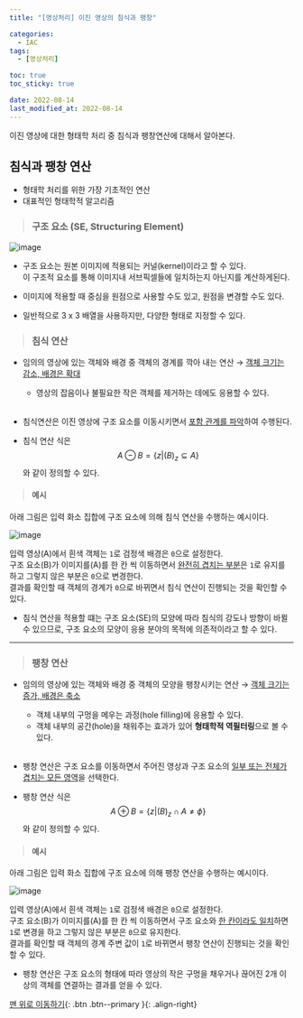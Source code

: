 ```yaml
---
title: "[영상처리] 이진 영상의 침식과 팽창"

categories:
  - IAC
tags:
  - [영상처리]

toc: true
toc_sticky: true

date: 2022-08-14
last_modified_at: 2022-08-14
---
```


이진 영상에 대한 형태학 처리 중 침식과 팽창연산에 대해서 알아본다.

## 침식과 팽창 연산

- 형태학 처리를 위한 가장 기초적인 연산
- 대표적인 형태학적 알고리즘

> ### 구조 요소 (SE, Structuring Element)

![image](https://user-images.githubusercontent.com/81313733/184531008-3b05671e-cbe6-4f7b-934d-ce376dc8ad63.png)

- 구조 요소는 원본 이미지에 적용되는 커널(kernel)이라고 할 수 있다.  
  이 구조적 요소를 통해 이미지내 서브픽셀들에 일치하는지 아닌지를 계산하게된다.

- 이미지에 적용할 때 중심을 원점으로 사용할 수도 있고, 원점을 변경할 수도 있다.

- 일반적으로 3 x 3 배열을 사용하지만, 다양한 형태로 지정할 수 있다.

> ### 침식 연산

- 임의의 영상에 있는 객체와 배경 중 객체의 경계를 깍아 내는 연산 &rarr; <u>객체 크기는 감소, 배경은 확대</u>
  - 영상의 잡음이나 불필요한 작은 객체를 제거하는 데에도 응용할 수 있다.
    <br><br>
- 침식연산은 이진 영상에 구조 요소를 이동시키면서 <u>포함 관계를 파악</u>하여 수행된다.

- 침식 연산 식은
  $$
  A ⊖ B = \{ z|(B)_z ⊆ A \}
  $$
  와 같이 정의할 수 있다.

> #### 예시

아래 그림은 입력 화소 집합에 구조 요소에 의해 침식 연산을 수행하는 예시이다.

![image](https://user-images.githubusercontent.com/81313733/184529830-c8ea7e1d-3f07-4554-9ae8-89f5d804878d.png)

입력 영상(A)에서 흰색 객체는 `1`로 검정색 배경은 `0`으로 설정한다.  
구조 요소(B)가 이미지를(A)를 한 칸 씩 이동하면서 <u>완전히 겹치는 부분</u>은 `1`로 유지를 하고 그렇지 않은 부분은 `0`으로 변경한다.  
결과를 확인할 때 객체의 경계가 `0`으로 바뀌면서 침식 연산이 진행되는 것을 확인할 수 있다.

- 침식 연산을 적용할 떄는 구조 요소(SE)의 모양에 따라 침식의 강도나 방향이 바뀔 수 있으므로, 구조 요소의 모양이 응용 분야의 목적에 의존적이라고 할 수 있다.

---

> ### 팽창 연산

- 임의의 영상에 있는 객체와 배경 중 객체의 모양을 팽창시키는 연산 &rarr; <u>객체 크기는 증가, 배경은 축소</u>
  - 객체 내부의 구멍을 메우는 과정(hole filling)에 응용할 수 있다.
  - 객체 내부의 공간(hole)을 채워주는 효과가 있어 **형태학적 역필터링**으로 볼 수 있다.
    <br><br>
- 팽창 연산은 구조 요소를 이동하면서 주어진 영상과 구조 요소의 <u>일부 또는 전체가 겹치는 모든 영역</u>을 선택한다.

- 팽창 연산 식은
  $$
  A ⊕ B = \{ z|(B)_z \cap A ≠ \phi\}
  $$
  와 같이 정의할 수 있다.

> #### 예시

아래 그림은 입력 화소 집합에 구조 요소에 의해 팽창 연산을 수행하는 예시이다.

![image](https://user-images.githubusercontent.com/81313733/184530689-ec4646f7-ddee-4962-b42a-8fbc22ebc336.png)

입력 영상(A)에서 흰색 객체는 `1`로 검정색 배경은 `0`으로 설정한다.  
구조 요소(B)가 이미지를(A)를 한 칸 씩 이동하면서 구조 요소와 <u>한 칸이라도 일치</u>하면 `1`로 변경을 하고 그렇지 않은 부분은 `0`으로 유지한다.  
결과를 확인할 때 객체의 경계 주변 값이 `1`로 바뀌면서 팽창 연산이 진행되는 것을 확인할 수 있다.

- 팽창 연산은 구조 요소의 형태에 따라 영상의 작은 구멍을 채우거나 끊어진 2개 이상의 객체를 연결하는 결과를 얻을 수 있다.
  <br>

[맨 위로 이동하기](#){: .btn .btn--primary }{: .align-right}
